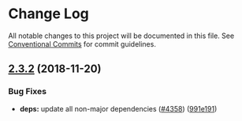 # Change Log

All notable changes to this project will be documented in this file.
See [Conventional Commits](https://conventionalcommits.org) for commit guidelines.

## [2.3.2](https://github.com/nuxt/nuxt.js/compare/v2.3.1...v2.3.2) (2018-11-20)


### Bug Fixes

* **deps:** update all non-major dependencies ([#4358](https://github.com/nuxt/nuxt.js/issues/4358)) ([991e191](https://github.com/nuxt/nuxt.js/commit/991e191))
